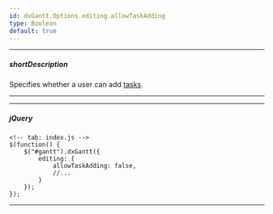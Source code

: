 ```yaml
---
id: dxGantt.Options.editing.allowTaskAdding
type: Boolean
default: true
---
```

---
##### shortDescription
Specifies whether a user can add [tasks]({basewidgetpath}/Configuration/#tasks).

---
---
##### jQuery

    <!-- tab: index.js -->
    $(function() {
        $("#gantt").dxGantt({
            editing: {
                allowTaskAdding: false, 
                //...
            }
        });
    }); 

---
